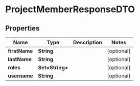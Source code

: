 

# ProjectMemberResponseDTO


## Properties

| Name | Type | Description | Notes |
|------------ | ------------- | ------------- | -------------|
|**firstName** | **String** |  |  [optional] |
|**lastName** | **String** |  |  [optional] |
|**roles** | **Set&lt;String&gt;** |  |  [optional] |
|**username** | **String** |  |  [optional] |



